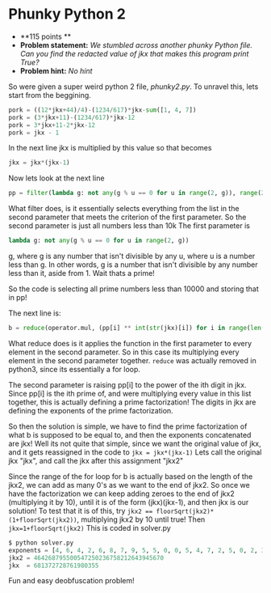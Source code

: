Phunky Python 2
======
* **115 points **
* **Problem statement:** _We stumbled across another phunky Python file. Can you find the redacted value of jkx that makes this program print True?_
* **Problem hint:** _No hint_

So were given a super weird python 2 file, _phunky2.py_. To unravel this, lets start from the beggining.
``` python
pork = ((12*jkx+44)/4)-(1234/617)*jkx-sum([1, 4, 7])
pork = (3*jkx+11)-(1234/617)*jkx-12
pork = 3*jkx+11-2*jkx-12
pork = jkx - 1
```
In the next line jkx is multiplied by this value so that becomes
``` python
jkx = jkx*(jkx-1)
```
Now lets look at the next line
``` python
pp = filter(lambda g: not any(g % u == 0 for u in range(2, g)), range(2, 10000))
```
What filter does, is it essentially selects everything from the list in the second parameter that meets the criterion of the first parameter.
So the second parameter is just all numbers less than 10k
The first parameter is
``` python
lambda g: not any(g % u == 0 for u in range(2, g))
```
g, where g is any number that isn't divisible by any u, where u is a number less than g.
In other words, g is a number that isn't divisible by any number less than it, aside from 1. Wait thats a prime!

So the code is selecting all prime numbers less than 10000 and storing that in pp!

The next line is:
``` python
b = reduce(operator.mul, (pp[i] ** int(str(jkx)[i]) for i in range(len(str(jkx)))))

```
What reduce does is it applies the function in the first parameter to every element in the second parameter. So in this case its multiplying every element in the second parameter together. `reduce` was actually removed in python3, since its essentially a for loop.

The second parameter is raising pp[i] to the power of the ith digit in jkx. Since pp[i] is the ith prime of, and were multiplying every value in this list together, this is actually defining a prime factorization! The digits in jkx are defining the exponents of the prime factorization.

So then the solution is simple, we have to find the prime factorization of what b is supposed to be equal to, and then the exponents concatenated are jkx! Well its not quite that simple, since we want the original value of jkx, and it gets reassigned in the code to `jkx = jkx*(jkx-1)`
Lets call the original jkx "jkx", and call the jkx after this assignment "jkx2"

Since the range of the for loop for b is actually based on the length of the jkx2, we can add as many 0's as we want to the end of jkx2. So once we have the factorization we can keep adding zeroes to the end of jkx2 (multiplying it by 10), until it is of the form (jkx)(jkx-1), and then jkx is our solution! To test that it is of this, try `jkx2 == floorSqrt(jkx2)*(1+floorSqrt(jkx2))`, multiplying jkx2 by 10 until true! Then `jkx=1+floorSqrt(jkx2)` This is coded in solver.py
``` python
$ python solver.py
exponents = [4, 6, 4, 2, 6, 8, 7, 9, 5, 5, 0, 0, 5, 4, 7, 2, 5, 0, 2, 3, 6, 7, 5, 8, 2, 1, 2, 6, 4, 3, 9, 4, 5, 6, 7]
jkx2 = 464268795500547250236758212643945670
jkx  = 681372728761980355

```
Fun and easy deobfuscation problem!
